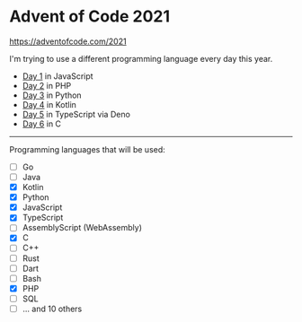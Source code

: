 # Advent of Code 2021

https://adventofcode.com/2021

I'm trying to use a different programming language every day this year.

- [Day 1](01/) in JavaScript
- [Day 2](02/) in PHP
- [Day 3](03/) in Python
- [Day 4](04/) in Kotlin
- [Day 5](05/) in TypeScript via Deno
- [Day 6](06/) in C

<hr>

Programming languages that will be used:

- [ ] Go
- [ ] Java
- [x] Kotlin
- [x] Python
- [x] JavaScript
- [x] TypeScript
- [ ] AssemblyScript (WebAssembly)
- [x] C
- [ ] C++
- [ ] Rust
- [ ] Dart
- [ ] Bash
- [x] PHP
- [ ] SQL
- [ ] ... and 10 others
